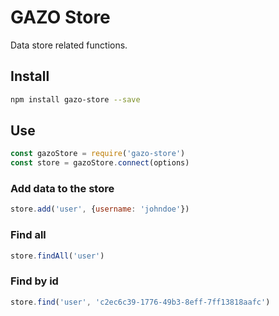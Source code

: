 # GAZO Store
Data store related functions.

## Install
```bash
npm install gazo-store --save
```

## Use
```javascript
const gazoStore = require('gazo-store')
const store = gazoStore.connect(options)
```

### Add data to the store
```javascript
store.add('user', {username: 'johndoe'})
```

### Find all
```javascript
store.findAll('user')
```

### Find by id
```javascript
store.find('user', 'c2ec6c39-1776-49b3-8eff-7ff13818aafc')
```
